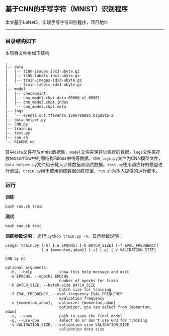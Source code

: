 ## 基于CNN的手写字符（MNIST）识别程序

本文基于LeNet5，实现手写字符识别程序，项目地址[](sdf)

---
### 目录结构如下
本项目文件树如下结构
```
.
|-- data
|   |-- t10k-images-idx3-ubyte.gz
|   |-- t10k-labels-idx1-ubyte.gz
|   |-- train-images-idx3-ubyte.gz
|   `-- train-labels-idx1-ubyte.gz
|-- model
|   |-- checkpoint
|   |-- cnn_model.ckpt.data-00000-of-00001
|   |-- cnn_model.ckpt.index
|   `-- cnn_model.ckpt.meta
|-- logs
|   `-- events.out.tfevents.1586788885.bigdata-2
|-- data_helper.py
|-- CNN.py
|-- train.py
|-- test.py
|-- run.sh
`-- README.md
```

其中`data`文件存放mnist数据集，`model`文件夹保存训练好的数据，`logs`文件夹存放tensorflow中的图结构和loss曲线等数据，`CNN_logs.py`文件为CNN模型文件，`data_helper.py`文件用于载入训练数据和测试数据，`test.py`使用训练好的模型进行测试，`train.py`用于使用训练数据训练模型，`run.sh`为本人提供的运行脚本。

### 运行

**训练**
```
bash run.sh train
```
**测试**
```
bash run.sh test
```
**训练参数说明：**
运行 `python train.py -h`，显示参数说明：

```
usage: train.py [-h] [-e EPOCHS] [-b BATCH_SIZE] [-f EVAL_FREQUENCY]
                [-o {momentum,adam}] [-s] [-g] [-v VALIDATION_SIZE]

CNN by CC

optional arguments:
  -h, --help            show this help message and exit
  -e EPOCHS, --epochs EPOCHS
                        number of epochs for train
  -b BATCH_SIZE, --batch-size BATCH_SIZE
                        batch size for training
  -f EVAL_FREQUENCY, --eval-frequency EVAL_FREQUENCY
                        evaluation frequency
  -o {momentum,adam}, --optimizer {momentum,adam}
                        optimizer, you can select from [momentum, adam]
  -s, --save            path to save the final model
  -g, --use-gpu         select do or don't use GPU for training
  -v VALIDATION_SIZE, --validation-size VALIDATION_SIZE
                        validation data size
```

